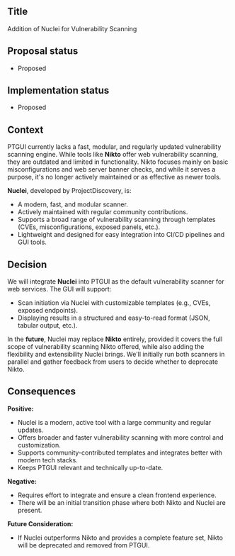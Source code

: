 ## Title

Addition of Nuclei for Vulnerability Scanning

## Proposal status

-   Proposed

## Implementation status

-   Proposed

## Context

PTGUI currently lacks a fast, modular, and regularly updated vulnerability scanning engine. While tools like **Nikto** offer web vulnerability scanning, they are outdated and limited in functionality. Nikto focuses mainly on basic misconfigurations and web server banner checks, and while it serves a purpose, it's no longer actively maintained or as effective as newer tools.

**Nuclei**, developed by ProjectDiscovery, is:

-   A modern, fast, and modular scanner.
-   Actively maintained with regular community contributions.
-   Supports a broad range of vulnerability scanning through templates (CVEs, misconfigurations, exposed panels, etc.).
-   Lightweight and designed for easy integration into CI/CD pipelines and GUI tools.

## Decision

We will integrate **Nuclei** into PTGUI as the default vulnerability scanner for web services. The GUI will support:

-   Scan initiation via Nuclei with customizable templates (e.g., CVEs, exposed endpoints).
-   Displaying results in a structured and easy-to-read format (JSON, tabular output, etc.).

In the **future**, Nuclei may replace **Nikto** entirely, provided it covers the full scope of vulnerability scanning Nikto offered, while also adding the flexibility and extensibility Nuclei brings. We'll initially run both scanners in parallel and gather feedback from users to decide whether to deprecate Nikto.

## Consequences

**Positive:**

-   Nuclei is a modern, active tool with a large community and regular updates.
-   Offers broader and faster vulnerability scanning with more control and customization.
-   Supports community-contributed templates and integrates better with modern tech stacks.
-   Keeps PTGUI relevant and technically up-to-date.

**Negative:**

-   Requires effort to integrate and ensure a clean frontend experience.
-   There will be an initial transition phase where both Nikto and Nuclei are present.

**Future Consideration:**

-   If Nuclei outperforms Nikto and provides a complete feature set, Nikto will be deprecated and removed from PTGUI.
